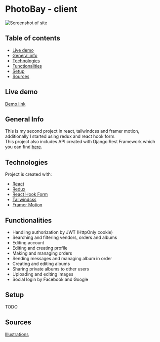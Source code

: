 # PhotoBay - client

![Screenshot of site](https://raw.github.com/mateusz28011/photography-client/main/Photography-client.png)

## Table of contents

- [Live demo](#live-demo)
- [General info](#general-info)
- [Technologies](#technologies)
- [Functionalities](#functionalities)
- [Setup](#setup)
- [Sources](#sources)

## Live demo

[Demo link](https://photography-client.mateuszsiwinski.com/)

## General Info

This is my second project in react, tailwindcss and framer motion, additionally I started using redux and react hook form.\
This project also includes API created with Django Rest Framework which you can find [here](https://github.com/mateusz28011/photography-api).

## Technologies

Project is created with:

- [React](https://reactjs.org/)
- [Redux](https://redux.js.org/)
- [React Hook Form](https://react-hook-form.com/)
- [Tailwindcss](https://tailwindcss.com/)
- [Framer Motion](https://www.framer.com/motion/)

## Functionalities

- Handling authorization by JWT (HttpOnly cookie)
- Searching and filtering vendors, orders and albums
- Editing account
- Editing and creating profile
- Making and managing orders
- Sending messages and managing album in order
- Creating and editing albums
- Sharing private albums to other users
- Uploading and editing images
- Social login by Facebook and Google

## Setup

TODO

## Sources

[Illustrations](https://undraw.co/illustrations)
